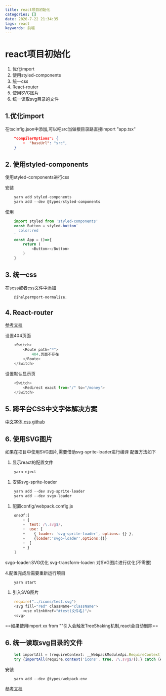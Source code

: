 ```yaml
---
title: react项目初始化
categories: []
date: 2020-7-22 21:34:35
tags: react
keywords: 前端 
---
```


# react项目初始化
1. 优化import
2. 使用styled-components
3. 统一css
4. React-router
5. 使用SVG图片
6. 统一读取svg目录的文件



## 1.优化import
在tscinfig.json中添加,可以吧src当做根目录路直接import "app.tsx"
```json
    "compilerOptions": {
        +  "baseUrl": "src",
    }
```

## 2. 使用styled-components
使用styled-components进行css

安装
```javascript
    yarn add styled-components
    yarn add --dev @types/styled-components
```
使用
```javascript
    import styled from 'styled-components'
    const Button = styled.button`
      color:red
    `
    const App = ()=>{
        return (
            <Button></Button>
        )
    }
```

## 3. 统一css

在scss或者css文件中添加
```javascript
    @ihelpermport-normalize;
```

## 4. React-router
[参考文档](https://reactrouter.com/web/guides/quick-start)

设置404页面
```javascript
    <Switch>
        <Route path="*">
            404,页面不存在
        </Route>
    </Switch>
```

设置默认显示页
```javascript
    <Switch>
        <Redirect exact from="/" to="/money">
    </Switch>
```



## 5. 跨平台CSS中文字体解决方案

[中文字体 css github](https://zenozeng.github.io/fonts.css/)

## 6. 使用SVG图片
如果在项目中使用SVG图片,需要借助svg-sprite-loader进行编译
配置方法如下
1. 显示react的配置文件
   
``` javascript   
    yarn eject
```
1. 安装svg-sprite-loader

``` javascript   
    yarn add --dev svg-sprite-loader
    yarn add --dev svgo-loader
```

1. 配置config/webpack.config.js

``` javascript
    oneOf:[
        + {
        +  test: /\.svg$/,
        +  use: [
        +    { loader: 'svg-sprite-loader', options: {} },
        +    {loader:'svgo-loader',options:{}}
        +  ]
        + }
    ]
```
svgo-loader:SVG优化
svg-transform-loader: 对SVG图片进行优化(不需要)

4.配置完成后需要重新运行项目
```javascript
    yarn start
```
1. 引入SVG图片
```javascript   
    require("../icons/test.svg")
    <svg fill="red" className="className">
        <use xlinkHref="#test(文件名)"/>
    <svg>
```
==如果使用import xx from ""引入会触发TreeShaking机制,react会自动删除==


## 6. 统一读取svg目录的文件
```javascript
    let importAll = (requireContext: __WebpackModuleApi.RequireContext) => requireContext.keys().forEach(requireContext);
    try {importAll(require.context('icons', true, /\.svg$/));} catch (error) {console.log(error);}
```
安装
```javascript
    yarn add --dev @types/webpack-env
```
[参考文档](https://stackoverflow.com/questions/40568176/webpack-typescript-module-hot-does-not-exist)


